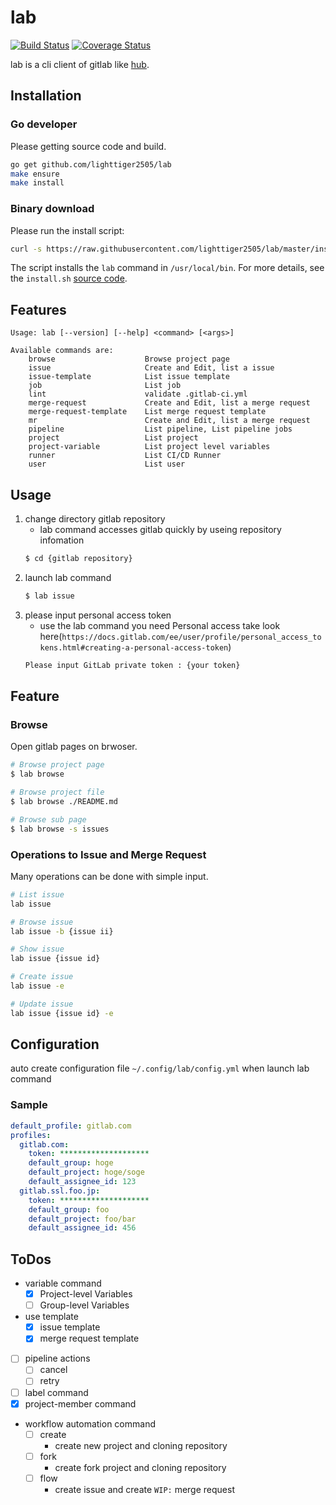 # lab

[![Build Status](https://travis-ci.org/lighttiger2505/lab.svg?branch=master)](https://travis-ci.org/lighttiger2505/lab)
[![Coverage Status](https://coveralls.io/repos/github/lighttiger2505/lab/badge.svg?branch=master)](https://coveralls.io/github/lighttiger2505/lab?branch=master)

lab is a cli client of gitlab like [hub](https://github.com/github/hub).

## Installation

### Go developer

Please getting source code and build.

```sh
go get github.com/lighttiger2505/lab
make ensure
make install
```

### Binary download

Please run the install script:

```sh
curl -s https://raw.githubusercontent.com/lighttiger2505/lab/master/install.sh | bash
```

The script installs the `lab` command in `/usr/local/bin`. For more details, see the `install.sh` [source code](install.sh).

## Features

```
Usage: lab [--version] [--help] <command> [<args>]

Available commands are:
    browse                    Browse project page
    issue                     Create and Edit, list a issue
    issue-template            List issue template
    job                       List job
    lint                      validate .gitlab-ci.yml
    merge-request             Create and Edit, list a merge request
    merge-request-template    List merge request template
    mr                        Create and Edit, list a merge request
    pipeline                  List pipeline, List pipeline jobs
    project                   List project
    project-variable          List project level variables
    runner                    List CI/CD Runner
    user                      List user
```

## Usage

1. change directory gitlab repository
	- lab command accesses gitlab quickly by useing repository infomation
	```sh
	$ cd {gitlab repository}
	```
1. launch lab command
	```sh
	$ lab issue
	```
1. please input personal access token
	- use the lab command you need Personal access take look here(`https://docs.gitlab.com/ee/user/profile/personal_access_tokens.html#creating-a-personal-access-token`)
	```sh
	Please input GitLab private token : {your token}
	```

## Feature

### Browse

Open gitlab pages on brwoser.

```sh
# Browse project page
$ lab browse

# Browse project file
$ lab browse ./README.md

# Browse sub page
$ lab browse -s issues
```

### Operations to Issue and Merge Request

Many operations can be done with simple input.

```sh
# List issue
lab issue

# Browse issue
lab issue -b {issue ii}

# Show issue
lab issue {issue id}

# Create issue
lab issue -e

# Update issue
lab issue {issue id} -e
```

## Configuration

auto create configuration file `~/.config/lab/config.yml` when launch lab command

### Sample

```yml
default_profile: gitlab.com
profiles:
  gitlab.com:
    token: ********************
    default_group: hoge
    default_project: hoge/soge
    default_assignee_id: 123
  gitlab.ssl.foo.jp:
    token: ******************** 
    default_group: foo
    default_project: foo/bar
    default_assignee_id: 456
```

## ToDos

- variable command
    - [x] Project-level Variables
    - [ ] Group-level Variables
- use template
    - [x] issue template
    - [x] merge request template
- [ ] pipeline actions
    - [ ] cancel
    - [ ] retry
- [ ] label command
- [x] project-member command
- workflow automation command
    - [ ] create
        - create new project and cloning repository
    - [ ] fork
        - create fork project and cloning repository
    - [ ] flow
        - create issue and create `WIP:` merge request
